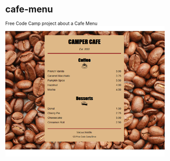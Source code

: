 # cafe-menu
Free Code Camp project about a Cafe Menu
![alt text](https://raw.githubusercontent.com/MateusDiias/cafe-menu/master/Free%20Code%20Camp/cafe-menu/cafe-print.png)
